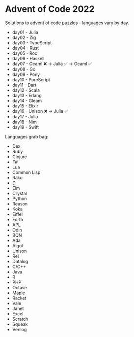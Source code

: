 # Advent of Code 2022

Solutions to advent of code puzzles - languages vary by day.

* day01 - Julia
* day02 - Zig
* day03 - TypeScript
* day04 - Rust
* day05 - Roc
* day06 - Haskell
* day07 - Ocaml ❌ -> Julia ✅ -> Ocaml ✅
* day08 - Go
* day09 - Pony
* day10 - PureScript
* day11 - Dart
* day12 - Scala
* day13 - Erlang
* day14 - Gleam
* day15 - Elixir
* day16 - Unison ❌ -> Julia ✅
* day17 - Julia
* day18 - Nim
* day19 - Swift


Languages grab bag:
* Dex
* Ruby
* Clojure
* F#
* Lua
* Common Lisp
* Raku
* D
* Elm
* Crystal
* Python
* Reason
* Koka
* Eiffel
* Forth
* APL
* Odin
* BQN
* Ada
* Algol
* Unison
* Rel
* Datalog
* C/C++
* Java
* R
* PHP
* Octave
* Maple
* Racket
* Vale
* Janet
* Excel
* Scratch
* Squeak
* Verilog